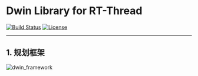 # Dwin Library for RT-Thread # 

[![Build Status](https://travis-ci.org/liu2guang/dwin.svg?branch=v2.x.x)](https://travis-ci.org/liu2guang/dwin)
[![License](https://img.shields.io/apm/l/vim-mode.svg)](https://github.com/liu2guang/dwin/blob/master/LICENSE)

---

## 1. 规划框架

![dwin_framework](https://i.imgur.com/LzzqrOG.png) 
